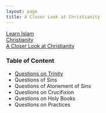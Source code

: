 ```yaml
---
layout: page
title: A Closer Look at Christianity
---
```

<div class="title-header">
    <div class="path parents">
        <a class="ptext" href="/index.html">Learn Islam</a>
    </div>
    <div class="path parents">
        <a class="ptext" href="/pages/christianity.html">Christianity</a>
    </div>
    <div class="path children">
        <a class="ctext" href="/pages/christianity/investigating-christianity.html">A Closer Look at Christianity</a>
    </div>
</div>
<h3>Table of Content</h3>
<ul>
    <li>
        <span>
            <!-- Questions on Trinity -->
            <a href="/pages/christianity/questions-trinity.html">Questions on Trinity</a>
        </span>
    </li>
    <li>
        <span>
            Questions of Sins
            <!-- <a class="ctext" href="/pages/christianity/questions-sins.html">Questions of Sins</a> -->
        </span>
    </li>
    <li>
        <span>Questions of Atonement of Sins
            <!-- <a class="ctext" href="/pages/christianity/questions-atonement-of-sins.html">Questions of Atonement of Sins</a> -->
        </span>
    </li>
    <li>
        <span>Questions on Crucifixion</span>
    </li>
    <li>
        <span>Questions on Holy Books</span>
    </li>
    <li>
        <span>Questions on Practices</span>
    </li>
</ul>